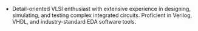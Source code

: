 - Detail-oriented VLSI enthusiast with extensive experience in designing, simulating, and testing complex integrated circuits. Proficient in Verilog, VHDL, and industry-standard EDA software tools.

<!---
selvaganesh0/selvaganesh0 is a ✨ special ✨ repository because its `README.md` (this file) appears on your GitHub profile.
You can click the Preview link to take a look at your changes.
--->
